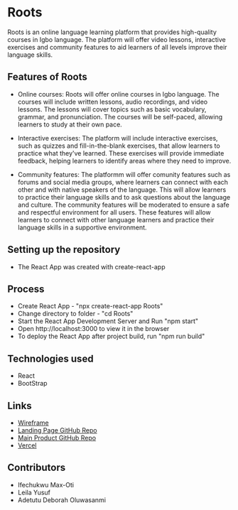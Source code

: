 # Roots
Roots is an online language learning platform that provides high-quality courses in Igbo language.
The platform will offer video lessons, interactive exercises and community features to aid learners of all levels improve their language skills.

## Features of Roots

- Online courses: 
Roots will offer online courses in Igbo language. The courses will include written lessons, audio recordings, and video lessons. 
The lessons will cover topics such as basic vocabulary, grammar, and pronunciation. The courses will be self-paced, allowing learners to study at their own pace.

- Interactive exercises: 
The platform will include interactive exercises, such as quizzes and fill-in-the-blank exercises, that allow learners to practice what they've learned. 
These exercises will provide immediate feedback, helping learners to identify areas where they need to improve.

- Community features: 
The platformm will offer comunity features such as forums and social media groups, where learners can connect with each other and with native speakers of the language. This will allow learners to practice their language skills and to ask questions about the language and culture. 
The community features will be moderated to ensure a safe and respectful environment for all users. These features will allow learners to connect with other language learners and practice their language skills in a supportive environment.

## Setting up the repository
- The React App was created with create-react-app

## Process
- Create React App - "npx create-react-app Roots"
- Change directory to folder - "cd Roots"
- Start the React App Development Server and Run "npm start"
- Open http://localhost:3000 to view it in the browser
- To deploy the React App after project build, run "npm run build"

## Technologies used
- React
- BootStrap

## Links 
- [Wireframe](https://www.figma.com/file/qpg55OACx3sX8gnn5dSZgk/Roots-Final-Designs?node-id=0%3A1&t=vtYKJoDRWu4PZvuK-0)
- [Landing Page GitHub Repo](https://github.com/ADA-Software-Engineering-Program/Roots-landing-page)
- [Main Product GitHub Repo](https://github.com/ADA-Software-Engineering-Program/Roots)
- [Vercel](https://roots-landing-page.vercel.app/)

## Contributors
- Ifechukwu Max-Oti
- Leila Yusuf
- Adetutu Deborah Oluwasanmi

